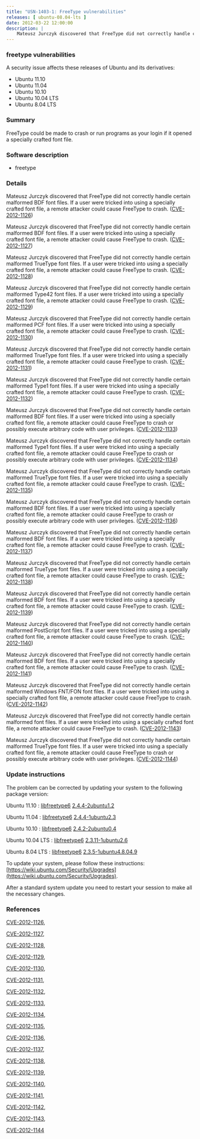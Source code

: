 ```yaml
---
title: "USN-1403-1: FreeType vulnerabilities"
releases: [ ubuntu-08.04-lts ]
date: 2012-03-22 12:00:00
description: |
    Mateusz Jurczyk discovered that FreeType did not correctly handle certain malformed BDF font files. If a user were tricked into using a specially crafted font file, a remote attacker could cause FreeType to crash. ([CVE-2012-1126](http://people.ubuntu.com/~ubuntu-security/cve/CVE-2012-1126))
--- 
```

 
### freetype vulnerabilities

A security issue affects these releases of Ubuntu and its derivatives:

* Ubuntu 11.10
* Ubuntu 11.04
* Ubuntu 10.10
* Ubuntu 10.04 LTS
* Ubuntu 8.04 LTS

### Summary

FreeType could be made to crash or run programs as your login if it opened a specially crafted font file.

### Software description

* freetype 

### Details

Mateusz Jurczyk discovered that FreeType did not correctly handle certain malformed BDF font files. If a user were tricked into using a specially crafted font file, a remote attacker could cause FreeType to crash. ([CVE-2012-1126](http://people.ubuntu.com/~ubuntu-security/cve/CVE-2012-1126))

Mateusz Jurczyk discovered that FreeType did not correctly handle certain malformed BDF font files. If a user were tricked into using a specially crafted font file, a remote attacker could cause FreeType to crash. ([CVE-2012-1127](http://people.ubuntu.com/~ubuntu-security/cve/CVE-2012-1127))

Mateusz Jurczyk discovered that FreeType did not correctly handle certain malformed TrueType font files. If a user were tricked into using a specially crafted font file, a remote attacker could cause FreeType to crash. ([CVE-2012-1128](http://people.ubuntu.com/~ubuntu-security/cve/CVE-2012-1128))

Mateusz Jurczyk discovered that FreeType did not correctly handle certain malformed Type42 font files. If a user were tricked into using a specially crafted font file, a remote attacker could cause FreeType to crash. ([CVE-2012-1129](http://people.ubuntu.com/~ubuntu-security/cve/CVE-2012-1129))

Mateusz Jurczyk discovered that FreeType did not correctly handle certain malformed PCF font files. If a user were tricked into using a specially crafted font file, a remote attacker could cause FreeType to crash. ([CVE-2012-1130](http://people.ubuntu.com/~ubuntu-security/cve/CVE-2012-1130))

Mateusz Jurczyk discovered that FreeType did not correctly handle certain malformed TrueType font files. If a user were tricked into using a specially crafted font file, a remote attacker could cause FreeType to crash. ([CVE-2012-1131](http://people.ubuntu.com/~ubuntu-security/cve/CVE-2012-1131))

Mateusz Jurczyk discovered that FreeType did not correctly handle certain malformed Type1 font files. If a user were tricked into using a specially crafted font file, a remote attacker could cause FreeType to crash. ([CVE-2012-1132](http://people.ubuntu.com/~ubuntu-security/cve/CVE-2012-1132))

Mateusz Jurczyk discovered that FreeType did not correctly handle certain malformed BDF font files. If a user were tricked into using a specially crafted font file, a remote attacker could cause FreeType to crash or possibly execute arbitrary code with user privileges. ([CVE-2012-1133](http://people.ubuntu.com/~ubuntu-security/cve/CVE-2012-1133))

Mateusz Jurczyk discovered that FreeType did not correctly handle certain malformed Type1 font files. If a user were tricked into using a specially crafted font file, a remote attacker could cause FreeType to crash or possibly execute arbitrary code with user privileges. ([CVE-2012-1134](http://people.ubuntu.com/~ubuntu-security/cve/CVE-2012-1134))

Mateusz Jurczyk discovered that FreeType did not correctly handle certain malformed TrueType font files. If a user were tricked into using a specially crafted font file, a remote attacker could cause FreeType to crash. ([CVE-2012-1135](http://people.ubuntu.com/~ubuntu-security/cve/CVE-2012-1135))

Mateusz Jurczyk discovered that FreeType did not correctly handle certain malformed BDF font files. If a user were tricked into using a specially crafted font file, a remote attacker could cause FreeType to crash or possibly execute arbitrary code with user privileges. ([CVE-2012-1136](http://people.ubuntu.com/~ubuntu-security/cve/CVE-2012-1136))

Mateusz Jurczyk discovered that FreeType did not correctly handle certain malformed BDF font files. If a user were tricked into using a specially crafted font file, a remote attacker could cause FreeType to crash. ([CVE-2012-1137](http://people.ubuntu.com/~ubuntu-security/cve/CVE-2012-1137))

Mateusz Jurczyk discovered that FreeType did not correctly handle certain malformed TrueType font files. If a user were tricked into using a specially crafted font file, a remote attacker could cause FreeType to crash. ([CVE-2012-1138](http://people.ubuntu.com/~ubuntu-security/cve/CVE-2012-1138))

Mateusz Jurczyk discovered that FreeType did not correctly handle certain malformed BDF font files. If a user were tricked into using a specially crafted font file, a remote attacker could cause FreeType to crash. ([CVE-2012-1139](http://people.ubuntu.com/~ubuntu-security/cve/CVE-2012-1139))

Mateusz Jurczyk discovered that FreeType did not correctly handle certain malformed PostScript font files. If a user were tricked into using a specially crafted font file, a remote attacker could cause FreeType to crash. ([CVE-2012-1140](http://people.ubuntu.com/~ubuntu-security/cve/CVE-2012-1140))

Mateusz Jurczyk discovered that FreeType did not correctly handle certain malformed BDF font files. If a user were tricked into using a specially crafted font file, a remote attacker could cause FreeType to crash. ([CVE-2012-1141](http://people.ubuntu.com/~ubuntu-security/cve/CVE-2012-1141))

Mateusz Jurczyk discovered that FreeType did not correctly handle certain malformed Windows FNT/FON font files. If a user were tricked into using a specially crafted font file, a remote attacker could cause FreeType to crash. ([CVE-2012-1142](http://people.ubuntu.com/~ubuntu-security/cve/CVE-2012-1142))

Mateusz Jurczyk discovered that FreeType did not correctly handle certain malformed font files. If a user were tricked into using a specially crafted font file, a remote attacker could cause FreeType to crash. ([CVE-2012-1143](http://people.ubuntu.com/~ubuntu-security/cve/CVE-2012-1143))

Mateusz Jurczyk discovered that FreeType did not correctly handle certain malformed TrueType font files. If a user were tricked into using a specially crafted font file, a remote attacker could cause FreeType to crash or possibly execute arbitrary code with user privileges. ([CVE-2012-1144](http://people.ubuntu.com/~ubuntu-security/cve/CVE-2012-1144)) 

### Update instructions

The problem can be corrected by updating your system to the following package version:

Ubuntu 11.10
 : [libfreetype6](https://launchpad.net/ubuntu/+source/freetype) <span> [2.4.4-2ubuntu1.2](https://launchpad.net/ubuntu/+source/freetype/2.4.4-2ubuntu1.2) </span> 

Ubuntu 11.04
 : [libfreetype6](https://launchpad.net/ubuntu/+source/freetype) <span> [2.4.4-1ubuntu2.3](https://launchpad.net/ubuntu/+source/freetype/2.4.4-1ubuntu2.3) </span> 

Ubuntu 10.10
 : [libfreetype6](https://launchpad.net/ubuntu/+source/freetype) <span> [2.4.2-2ubuntu0.4](https://launchpad.net/ubuntu/+source/freetype/2.4.2-2ubuntu0.4) </span> 

Ubuntu 10.04 LTS
 : [libfreetype6](https://launchpad.net/ubuntu/+source/freetype) <span> [2.3.11-1ubuntu2.6](https://launchpad.net/ubuntu/+source/freetype/2.3.11-1ubuntu2.6) </span> 

Ubuntu 8.04 LTS
 : [libfreetype6](https://launchpad.net/ubuntu/+source/freetype) <span> [2.3.5-1ubuntu4.8.04.9](https://launchpad.net/ubuntu/+source/freetype/2.3.5-1ubuntu4.8.04.9) </span> 

To update your system, please follow these instructions: [https://wiki.ubuntu.com/Security/Upgrades](https://wiki.ubuntu.com/Security/Upgrades).

After a standard system update you need to restart your session to make all the necessary changes. 

### References

 [CVE-2012-1126](http://people.ubuntu.com/~ubuntu-security/cve/CVE-2012-1126), 

 [CVE-2012-1127](http://people.ubuntu.com/~ubuntu-security/cve/CVE-2012-1127), 

 [CVE-2012-1128](http://people.ubuntu.com/~ubuntu-security/cve/CVE-2012-1128), 

 [CVE-2012-1129](http://people.ubuntu.com/~ubuntu-security/cve/CVE-2012-1129), 

 [CVE-2012-1130](http://people.ubuntu.com/~ubuntu-security/cve/CVE-2012-1130), 

 [CVE-2012-1131](http://people.ubuntu.com/~ubuntu-security/cve/CVE-2012-1131), 

 [CVE-2012-1132](http://people.ubuntu.com/~ubuntu-security/cve/CVE-2012-1132), 

 [CVE-2012-1133](http://people.ubuntu.com/~ubuntu-security/cve/CVE-2012-1133), 

 [CVE-2012-1134](http://people.ubuntu.com/~ubuntu-security/cve/CVE-2012-1134), 

 [CVE-2012-1135](http://people.ubuntu.com/~ubuntu-security/cve/CVE-2012-1135), 

 [CVE-2012-1136](http://people.ubuntu.com/~ubuntu-security/cve/CVE-2012-1136), 

 [CVE-2012-1137](http://people.ubuntu.com/~ubuntu-security/cve/CVE-2012-1137), 

 [CVE-2012-1138](http://people.ubuntu.com/~ubuntu-security/cve/CVE-2012-1138), 

 [CVE-2012-1139](http://people.ubuntu.com/~ubuntu-security/cve/CVE-2012-1139), 

 [CVE-2012-1140](http://people.ubuntu.com/~ubuntu-security/cve/CVE-2012-1140), 

 [CVE-2012-1141](http://people.ubuntu.com/~ubuntu-security/cve/CVE-2012-1141), 

 [CVE-2012-1142](http://people.ubuntu.com/~ubuntu-security/cve/CVE-2012-1142), 

 [CVE-2012-1143](http://people.ubuntu.com/~ubuntu-security/cve/CVE-2012-1143), 

 [CVE-2012-1144](http://people.ubuntu.com/~ubuntu-security/cve/CVE-2012-1144)
 
